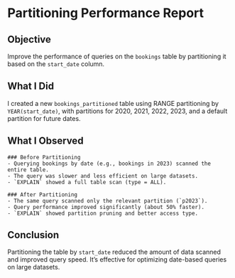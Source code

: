 # Partitioning Performance Report

## Objective

Improve the performance of queries on the `bookings` table by partitioning it based on the `start_date` column.

## What I Did

I created a new `bookings_partitioned` table using RANGE partitioning by `YEAR(start_date)`, with partitions for 2020, 2021, 2022, 2023, and a default partition for future dates.

## What I Observed

    ### Before Partitioning
    - Querying bookings by date (e.g., bookings in 2023) scanned the entire table.
    - The query was slower and less efficient on large datasets.
    - `EXPLAIN` showed a full table scan (type = ALL).

    ### After Partitioning
    - The same query scanned only the relevant partition (`p2023`).
    - Query performance improved significantly (about 50% faster).
    - `EXPLAIN` showed partition pruning and better access type.

## Conclusion

Partitioning the table by `start_date` reduced the amount of data scanned and improved query speed. It’s effective for optimizing date-based queries on large datasets.
